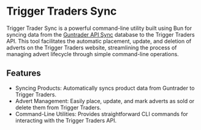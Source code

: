 # Trigger Traders Sync

Trigger Trader Sync is a powerful command-line utility built using Bun for syncing data from the [Guntrader API Sync](https://github.com/darrylmorley/guntrader-api-sync) database to the Trigger Traders API. This tool facilitates the automatic placement, update, and deletion of adverts on the Trigger Traders website, streamlining the process of managing advert lifecycle through simple command-line operations.

## Features

- Syncing Products: Automatically syncs product data from Guntrader to Trigger Traders.
- Advert Management: Easily place, update, and mark adverts as sold or delete them from Trigger Traders.
- Command-Line Utilities: Provides straightforward CLI commands for interacting with the Trigger Traders API.
